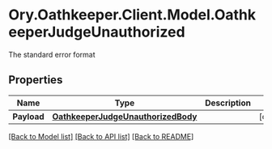 # Ory.Oathkeeper.Client.Model.OathkeeperJudgeUnauthorized
The standard error format
## Properties

Name | Type | Description | Notes
------------ | ------------- | ------------- | -------------
**Payload** | [**OathkeeperJudgeUnauthorizedBody**](OathkeeperJudgeUnauthorizedBody.md) |  | [optional] 

[[Back to Model list]](../README.md#documentation-for-models) [[Back to API list]](../README.md#documentation-for-api-endpoints) [[Back to README]](../README.md)

